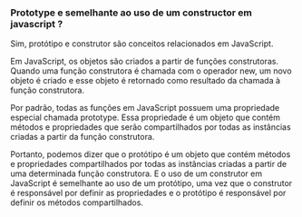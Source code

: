 ### Prototype e semelhante ao uso de um constructor em javascript ?

Sim, protótipo e construtor são conceitos relacionados em JavaScript.

Em JavaScript, os objetos são criados a partir de funções construtoras. Quando uma função construtora é chamada com o operador new, um novo objeto é criado e esse objeto é retornado como resultado da chamada à função construtora.

Por padrão, todas as funções em JavaScript possuem uma propriedade especial chamada prototype. Essa propriedade é um objeto que contém métodos e propriedades que serão compartilhados por todas as instâncias criadas a partir da função construtora.

Portanto, podemos dizer que o protótipo é um objeto que contém métodos e propriedades compartilhados por todas as instâncias criadas a partir de uma determinada função construtora. E o uso de um construtor em JavaScript é semelhante ao uso de um protótipo, uma vez que o construtor é responsável por definir as propriedades e o protótipo é responsável por definir os métodos compartilhados.

